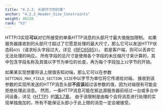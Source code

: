 ```yaml
---
title: "4.2.2. 头部尺寸的约束"
anchor: "4.2.2_Header_Size_Constraints"
weight: 40220
rank: "h3"
---
```


HTTP/3实现**可以**对它所接受的单条HTTP消息的头部尺寸最大值施加限制。
如果服务器接收到的头部尺寸超过了它愿意处理的最大尺寸，那么它可以发送HTTP状态码`431`（请求标头字段过大，详见《[RFC6585]()》）。
若是客户端，则可以丢弃它无法处理的响应。
所有字段的总尺寸是使用各个字段的未压缩尺寸来计算的，其中包含字段名称及其值以字节为单位的长度，再为每个字段加上`32`字节的开销。

如果某实现想要将该上限值告知对端，那么它可以在参数`SETTINGS_MAX_FIELD_SECTION_SIZE`中以字节为单位将它传递给对端。
接收到该参数的实现所发送的HTTP消息头部**不应该**超过该参数的值，因为对端很有可能会拒绝处理此消息。
然而，一条HTTP消息可能在抵达源服务器前经过一台或多台中间设备，详见《[HTTP]()》的[第3.7章]()。
由于该限制是由每个会将消息进行处理的实现单独施加的，所有不能保证头部小于此上限的消息一定会被接受。
